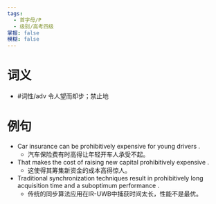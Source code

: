 ```yaml
---
tags:
  - 首字母/P
  - 级别/高考四级
掌握: false
模糊: false
---
```

# 词义
- #词性/adv  令人望而却步；禁止地
# 例句
- Car insurance can be prohibitively expensive for young drivers .
	- 汽车保险费有时高得让年轻开车人承受不起。
- That makes the cost of raising new capital prohibitively expensive .
	- 这使得其筹集新资金的成本高得惊人。
- Traditional synchronization techniques result in prohibitively long acquisition time and a suboptimum performance .
	- 传统的同步算法应用在IR-UWB中捕获时间太长，性能不是最优。
